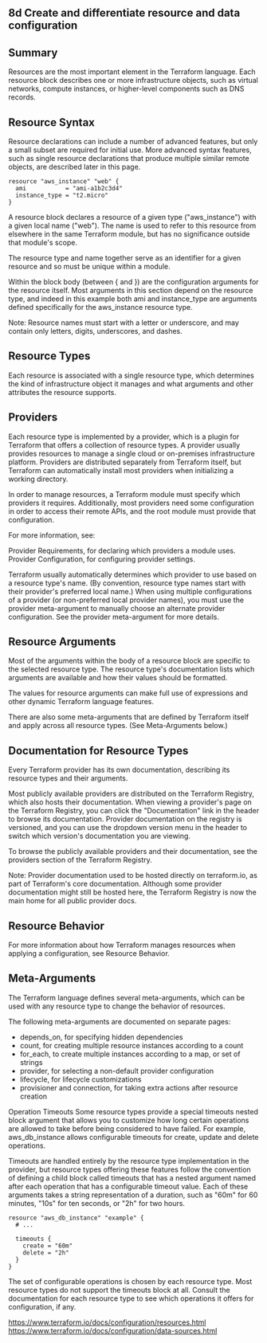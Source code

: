 ## 8d Create and differentiate resource and data configuration

## Summary
Resources are the most important element in the Terraform language. Each resource block describes one or more infrastructure objects, such as virtual networks, compute instances, or higher-level components such as DNS records.

## Resource Syntax
Resource declarations can include a number of advanced features, but only a small subset are required for initial use. More advanced syntax features, such as single resource declarations that produce multiple similar remote objects, are described later in this page.

```
resource "aws_instance" "web" {
  ami           = "ami-a1b2c3d4"
  instance_type = "t2.micro"
}
```

A resource block declares a resource of a given type ("aws_instance") with a given local name ("web"). The name is used to refer to this resource from elsewhere in the same Terraform module, but has no significance outside that module's scope.

The resource type and name together serve as an identifier for a given resource and so must be unique within a module.

Within the block body (between { and }) are the configuration arguments for the resource itself. Most arguments in this section depend on the resource type, and indeed in this example both ami and instance_type are arguments defined specifically for the aws_instance resource type.

Note: Resource names must start with a letter or underscore, and may contain only letters, digits, underscores, and dashes.

## Resource Types
Each resource is associated with a single resource type, which determines the kind of infrastructure object it manages and what arguments and other attributes the resource supports.

## Providers
Each resource type is implemented by a provider, which is a plugin for Terraform that offers a collection of resource types. A provider usually provides resources to manage a single cloud or on-premises infrastructure platform. Providers are distributed separately from Terraform itself, but Terraform can automatically install most providers when initializing a working directory.

In order to manage resources, a Terraform module must specify which providers it requires. Additionally, most providers need some configuration in order to access their remote APIs, and the root module must provide that configuration.

For more information, see:

Provider Requirements, for declaring which providers a module uses.
Provider Configuration, for configuring provider settings.

Terraform usually automatically determines which provider to use based on a resource type's name. (By convention, resource type names start with their provider's preferred local name.) When using multiple configurations of a provider (or non-preferred local provider names), you must use the provider meta-argument to manually choose an alternate provider configuration. See the provider meta-argument for more details.

## Resource Arguments
Most of the arguments within the body of a resource block are specific to the selected resource type. The resource type's documentation lists which arguments are available and how their values should be formatted.

The values for resource arguments can make full use of expressions and other dynamic Terraform language features.

There are also some meta-arguments that are defined by Terraform itself and apply across all resource types. (See Meta-Arguments below.)

## Documentation for Resource Types
Every Terraform provider has its own documentation, describing its resource types and their arguments.

Most publicly available providers are distributed on the Terraform Registry, which also hosts their documentation. When viewing a provider's page on the Terraform Registry, you can click the "Documentation" link in the header to browse its documentation. Provider documentation on the registry is versioned, and you can use the dropdown version menu in the header to switch which version's documentation you are viewing.

To browse the publicly available providers and their documentation, see the providers section of the Terraform Registry.

Note: Provider documentation used to be hosted directly on terraform.io, as part of Terraform's core documentation. Although some provider documentation might still be hosted here, the Terraform Registry is now the main home for all public provider docs.

## Resource Behavior
For more information about how Terraform manages resources when applying a configuration, see Resource Behavior.

## Meta-Arguments
The Terraform language defines several meta-arguments, which can be used with any resource type to change the behavior of resources.

The following meta-arguments are documented on separate pages:

* depends_on, for specifying hidden dependencies
* count, for creating multiple resource instances according to a count
* for_each, to create multiple instances according to a map, or set of strings
* provider, for selecting a non-default provider configuration
* lifecycle, for lifecycle customizations
* provisioner and connection, for taking extra actions after resource creation

Operation Timeouts
Some resource types provide a special timeouts nested block argument that allows you to customize how long certain operations are allowed to take before being considered to have failed. For example, aws_db_instance allows configurable timeouts for create, update and delete operations.

Timeouts are handled entirely by the resource type implementation in the provider, but resource types offering these features follow the convention of defining a child block called timeouts that has a nested argument named after each operation that has a configurable timeout value. Each of these arguments takes a string representation of a duration, such as "60m" for 60 minutes, "10s" for ten seconds, or "2h" for two hours.

```
resource "aws_db_instance" "example" {
  # ...

  timeouts {
    create = "60m"
    delete = "2h"
  }
}
```
The set of configurable operations is chosen by each resource type. Most resource types do not support the timeouts block at all. Consult the documentation for each resource type to see which operations it offers for configuration, if any.




https://www.terraform.io/docs/configuration/resources.html
https://www.terraform.io/docs/configuration/data-sources.html